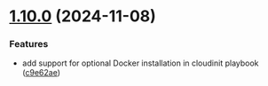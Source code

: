 # [1.10.0](https://github.com/arpanrec/arpanrec.nebula/compare/1.9.6...1.10.0) (2024-11-08)


### Features

* add support for optional Docker installation in cloudinit playbook ([c9e62ae](https://github.com/arpanrec/arpanrec.nebula/commit/c9e62ae9593f915e416faa9770b4e755a03c26e2))

